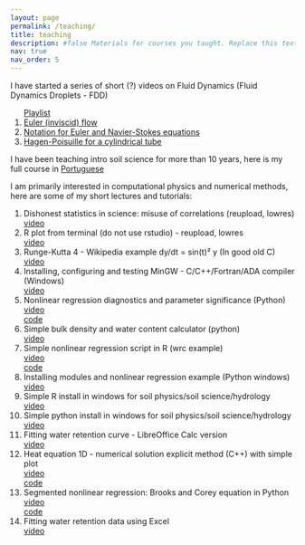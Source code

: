 ```yaml
---
layout: page
permalink: /teaching/
title: teaching
description: #false Materials for courses you taught. Replace this text with your description.
nav: true
nav_order: 5
---
```


I have started a series of short (?) videos on Fluid Dynamics (Fluid Dynamics Droplets - FDD)
<ol>
<a href="https://youtube.com/playlist?list=PLLRBE1uLYrK_9JIL9qrSbmrYPORklABKB">Playlist</a>
  <li> <a href="https://youtu.be/eddZOJF825E">Euler (inviscid) flow </a> </li>
  <li> <a href="https://youtu.be/cU1MM_DG5kg">Notation for Euler and Navier-Stokes equations </a> </li>
  <li> <a href="https://youtu.be/i1qMwuZ_1OU">Hagen-Poisuille for a cylindrical tube </a> </li>
</ol>
  
I have been teaching intro soil science for more than 10 years, here is my full course in <a href="https://youtube.com/playlist?list=PLLRBE1uLYrK_9JIL9qrSbmrYPORklABKB">Portuguese</a>

I am primarily interested in computational physics and numerical methods, here are some of my short lectures and tutorials: 

<ol>
<li>
Dishonest statistics in science: misuse of correlations (reupload, lowres)
<br/> <a href=" https://youtu.be/Iv8OcnmW0Bo" >video</a>
</li>
<li>
R plot from terminal (do not use rstudio) - reupload, lowres
<br/><a href=" https://youtu.be/PxEBsYi7WZU">video</a>
</li>
<li>
Runge-Kutta 4 - Wikipedia example dy/dt = sin(t)² y (In good old C)
<br/><a href=" https://youtu.be/YTI3jYtsN80">video</a>
</li>
<li>
Installing, configuring and testing MinGW - C/C++/Fortran/ADA compiler (Windows)
<br/><a href=" https://youtu.be/2dN5pUq7Cj8">video</a>
</li>
<li>
Nonlinear regression diagnostics and parameter significance (Python)
<br/><a href=" https://youtu.be/ePzwCGbt7dw">video</a>
<br/><a href=" https://github.com/l3x0/statistics">code</a>
</li>

<li>
Simple bulk density and water content calculator (python)
<br/><a href=" https://youtu.be/JPIrcCrDAI4">video</a>
</li>
<li>
Simple nonlinear regression script in R (wrc example)
<br/><a href=" https://youtu.be/CwBldkG30Io">video</a>
<br/><a href=" https://github.com/l3x0/water-retention-curve-resources/blob/main/wrc.R">code</a>
</li>
<li>
Installing modules and nonlinear regression example (Python windows)
<br/><a href=" https://youtu.be/SAvOEUR1f-4">video</a>
</li>
<li>
Simple R install in windows for soil physics/soil science/hydrology
<br/><a href=" https://youtu.be/NzTrWBHXGn0">video</a>
</li>
<li>
Simple python install in windows for soil physics/soil science/hydrology
<br/><a href=" https://youtu.be/oVHaEv9tcd0">video</a>
</li>
<li>
Fitting water retention curve - LibreOffice Calc version
<br/><a href=" https://youtu.be/tV4VIWl17oQ">video</a>
</li>
<li>
Heat equation 1D - numerical solution explicit method (C++) with simple plot
<br/><a href=" https://youtu.be/9s_7mRLqa68">video</a>
<br/><a href=" https://github.com/l3x0/soilphysics/blob/main/heat1Dexplicit.cpp">code</a>
</li>
<li>
Segmented nonlinear regression: Brooks and Corey equation in Python
<br/><a href=" https://youtu.be/jY1f51pcJy8">video</a>
<br/><a href="  https://github.com/l3x0/water-retention-curve-resources">code</a>
</li>
<li>
Fitting water retention data using Excel
<br/><a href=" https://youtu.be/bRoXdDayX4E">video</a>
</li>
</ol>








